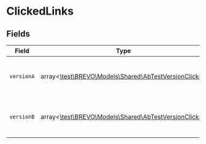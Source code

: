 # ClickedLinks


## Fields

| Field                                                                                              | Type                                                                                               | Required                                                                                           | Description                                                                                        |
| -------------------------------------------------------------------------------------------------- | -------------------------------------------------------------------------------------------------- | -------------------------------------------------------------------------------------------------- | -------------------------------------------------------------------------------------------------- |
| `versionA`                                                                                         | array<[\test\BREVO\Models\Shared\AbTestVersionClicks](../../Models/Shared/AbTestVersionClicks.md)> | :heavy_check_mark:                                                                                 | Information on clicked links for a particular version                                              |
| `versionB`                                                                                         | array<[\test\BREVO\Models\Shared\AbTestVersionClicks](../../Models/Shared/AbTestVersionClicks.md)> | :heavy_check_mark:                                                                                 | Information on clicked links for a particular version                                              |